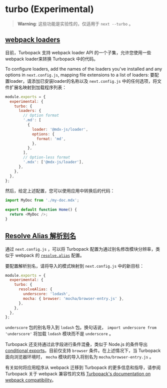 # turbo (Experimental)

> **Warning**: 这些功能是实验性的，仅适用于 `next --turbo` 。

## [webpack loaders](https://nextjs.org/docs/app/api-reference/next-config-js/turbo#webpack-loaders)

目前，Turbopack 支持 webpack loader API 的一个子集，允许您使用一些 webpack loader来转换 Turbopack 中的代码。

To configure loaders, add the names of the loaders you've installed and any options in `next.config.js`, mapping file extensions to a list of loaders:
要配置loader，请添加已安装loader的名称以及 `next.config.js` 中的任何选项，将文件扩展名映射到加载程序列表：

```js
module.exports = {
  experimental: {
    turbo: {
      loaders: {
        // Option format
        '.md': [
          {
            loader: '@mdx-js/loader',
            options: {
              format: 'md',
            },
          },
        ],
        // Option-less format
        '.mdx': ['@mdx-js/loader'],
      },
    },
  },
};
```

然后，给定上述配置，您可以使用应用中转换后的代码：

```js
import MyDoc from './my-doc.mdx';
 
export default function Home() {
  return <MyDoc />;
}
```

## [Resolve Alias 解析别名](https://nextjs.org/docs/app/api-reference/next-config-js/turbo#resolve-alias)

通过 `next.config.js` ，可以将 Turbopack 配置为通过别名修改模块分辨率，类似于 webpack 的 [`resolve.alias`](https://webpack.js.org/configuration/resolve/#resolvealias) 配置。

要配置解析别名，请将导入的模式映射到 `next.config.js` 中的新目标：

```js
module.exports = {
  experimental: {
    turbo: {
      resolveAlias: {
        underscore: 'lodash',
        mocha: { browser: 'mocha/browser-entry.js' },
      },
    },
  },
};
```

`underscore` 包的别名导入到 `lodash` 包。换句话说， `import underscore from 'underscore'` 将加载 `lodash` 模块而不是 `underscore` 。

Turbopack 还支持通过此字段进行条件混叠，类似于 Node.js 的条件导出[conditional exports](https://nodejs.org/docs/latest-v18.x/api/packages.html#conditional-exports)。目前仅支持 `browser` 条件。在上述情况下，当 Turbopack 面向浏览器环境时， `mocha` 模块的导入将别名为 `mocha/browser-entry.js` 。

有关如何将应用程序从 webpack 迁移到 Turbopack 的更多信息和指导，请参阅 Turbopack 关于 webpack 兼容性的文档 [Turbopack's documentation on webpack compatibility](https://turbo.build/pack/docs/migrating-from-webpack)。
